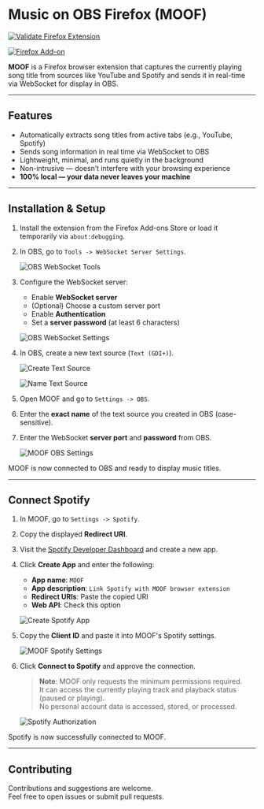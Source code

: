 # Music on OBS Firefox (MOOF)

[![Validate Firefox Extension](https://github.com/inflac/Music-On-OBS-Firefox/actions/workflows/validate-extension.yaml/badge.svg)](https://github.com/inflac/Music-On-OBS-Firefox/actions/workflows/validate-extension.yaml)

[![Firefox Add-on](https://img.shields.io/amo/v/music-on-obs-fox?label=Firefox&logo=firefox)](https://addons.mozilla.org/en-US/firefox/addon/music-on-obs-fox/)

**MOOF** is a Firefox browser extension that captures the currently playing song title from sources like YouTube and Spotify and sends it in real-time via WebSocket for display in OBS.

---

## Features

- Automatically extracts song titles from active tabs (e.g., YouTube, Spotify)
- Sends song information in real time via WebSocket to OBS
- Lightweight, minimal, and runs quietly in the background
- Non-intrusive — doesn’t interfere with your browsing experience
- **100% local — your data never leaves your machine**

---

## Installation & Setup

1. Install the extension from the Firefox Add-ons Store or load it temporarily via `about:debugging`.

2. In OBS, go to `Tools -> WebSocket Server Settings`.

    ![OBS WebSocket Tools](images/installation/obs-tools-websocket.png)

3. Configure the WebSocket server:

    - Enable **WebSocket server**
    - (Optional) Choose a custom server port
    - Enable **Authentication**
    - Set a **server password** (at least 6 characters)

    ![OBS WebSocket Settings](images/installation/obs-websocker-server-settings.png)

4. In OBS, create a new text source (`Text (GDI+)`).

    ![Create Text Source](images/installation/obs-text-source.png)

    ![Name Text Source](images/installation/obs-text-source-naming.png)

5. Open MOOF and go to `Settings -> OBS`.

6. Enter the **exact name** of the text source you created in OBS (case-sensitive).

7. Enter the WebSocket **server port** and **password** from OBS.

    ![MOOF OBS Settings](images/installation/moof-settings-obs.png)

MOOF is now connected to OBS and ready to display music titles.

---

## Connect Spotify

1. In MOOF, go to `Settings -> Spotify`.

2. Copy the displayed **Redirect URI**.

3. Visit the [Spotify Developer Dashboard](https://developer.spotify.com/dashboard) and create a new app.

4. Click **Create App** and enter the following:

    - **App name**: `MOOF`
    - **App description**: `Link Spotify with MOOF browser extension`
    - **Redirect URIs**: Paste the copied URI
    - **Web API**: Check this option

    ![Create Spotify App](images/installation/spotify-create-app.png)

5. Copy the **Client ID** and paste it into MOOF's Spotify settings.

    ![MOOF Spotify Settings](images/installation/moof-settings-spotify.png)

6. Click **Connect to Spotify** and approve the connection.

    > **Note**: MOOF only requests the minimum permissions required.  
    > It can access the currently playing track and playback status (paused or playing).  
    > No personal account data is accessed, stored, or processed.

    ![Spotify Authorization](images/installation/spotify-allow-connection.png)

Spotify is now successfully connected to MOOF.

---

## Contributing

Contributions and suggestions are welcome.  
Feel free to open issues or submit pull requests.
